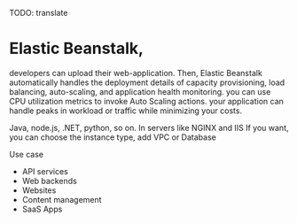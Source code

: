 TODO: translate

# Elastic Beanstalk, 

developers can upload their web-application. Then, Elastic Beanstalk automatically handles the deployment details of capacity provisioning, load balancing, auto-scaling, and application health monitoring. 
you can use CPU utilization metrics to invoke Auto Scaling actions. 
your application can handle peaks in workload or traffic while minimizing your costs.

Java, node.js, .NET, python, so on. In servers like NGINX and IIS
If you want, you can choose the instance type, add VPC or Database

Use case
- API services
- Web backends
- Websites
- Content management
- SaaS Apps

